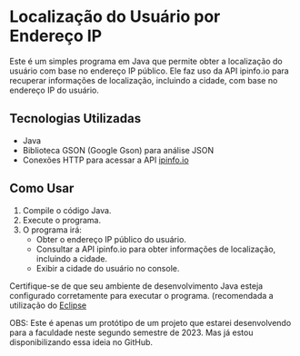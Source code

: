 # Localização do Usuário por Endereço IP

Este é um simples programa em Java que permite obter a localização do usuário com base no endereço IP público. Ele faz uso da API ipinfo.io para recuperar informações de localização, incluindo a cidade, com base no endereço IP do usuário.

## Tecnologias Utilizadas

- Java
- Biblioteca GSON (Google Gson) para análise JSON
- Conexões HTTP para acessar a API [ipinfo.io](https://ipinfo.io/)

## Como Usar

1. Compile o código Java.
2. Execute o programa.
3. O programa irá:
   - Obter o endereço IP público do usuário.
   - Consultar a API ipinfo.io para obter informações de localização, incluindo a cidade.
   - Exibir a cidade do usuário no console.

Certifique-se de que seu ambiente de desenvolvimento Java esteja configurado corretamente para executar o programa. (recomendada a utilização do [Eclipse](https://eclipseide.org/)


OBS: Este é apenas um protótipo de um projeto que estarei desenvolvendo para a faculdade neste segundo semestre de 2023. Mas já estou disponibilizando essa ideia no GitHub.
